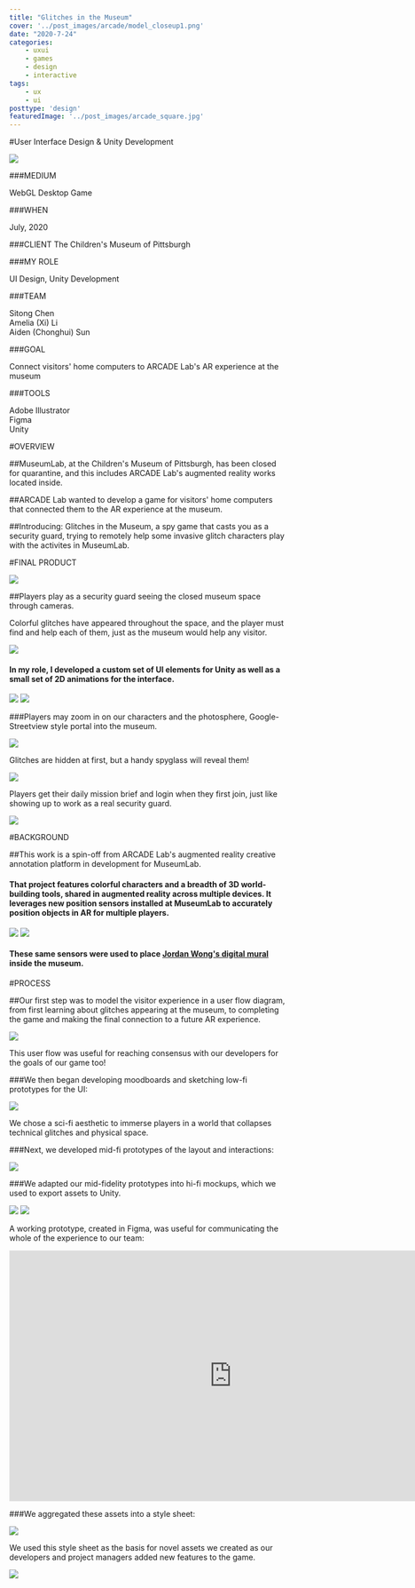 ```yaml
---
title: "Glitches in the Museum"
cover: '../post_images/arcade/model_closeup1.png'
date: "2020-7-24"
categories:
    - uxui
    - games
    - design
    - interactive
tags:
    - ux
    - ui
posttype: 'design'
featuredImage: '../post_images/arcade_square.jpg'
---
```


#User Interface Design & Unity Development

<cover-img>

<img src="../post_images/arcade/arcade_desktop_mockup.jpg">

</cover-img>

<design-meta>

###MEDIUM

WebGL Desktop Game

###WHEN

July, 2020

###CLIENT
The Children's Museum of Pittsburgh

###MY ROLE

UI Design, Unity Development

###TEAM

Sitong Chen\
Amelia (Xi) Li\
Aiden (Chonghui) Sun

###GOAL

Connect visitors' home computers to ARCADE Lab's AR experience at the museum

###TOOLS

Adobe Illustrator\
Figma\
Unity

</design-meta>

<grid-container>

#OVERVIEW

##MuseumLab, at the Children's Museum of Pittsburgh, has been closed for quarantine, and this includes ARCADE Lab's augmented reality works located inside.

##ARCADE Lab wanted to develop a game for visitors' home computers that connected them to the AR experience at the museum.

##Introducing: Glitches in the Museum, a spy game that casts you as a security guard, trying to remotely help some invasive glitch characters play with the activites in MuseumLab.

#FINAL PRODUCT

<full-width-image>

<img src="../post_images/arcade/final_gallery_view2.png">

</full-width-image>

##Players play as a security guard seeing the closed museum space through cameras.

Colorful glitches have appeared throughout the space, and the player must find and help each of them, just as the museum would help any visitor.

<img src="../post_images/arcade/soundbooth.png">



<text-pair>

<h4>

In my role, I developed a custom set of UI elements for Unity as well as a small set of 2D animations for the interface.

</h4>

<img src="../post_images/arcade/broken_camera_broke.gif">
<img src="../post_images/arcade/broken_camera_fix.gif">

</text-pair>


###Players may zoom in on our characters and the photosphere, Google-Streetview style portal into the museum.

<img src="../post_images/arcade/model_closeup2.png">

Glitches are hidden at first, but a handy spyglass will reveal them!

<img src="../post_images/arcade/individual_view1.png">

Players get their daily mission brief and login when they first join, just like showing up to work as a real security guard.

<img src="../post_images/arcade/mission_brief.png">

#BACKGROUND

##This work is a spin-off from ARCADE Lab's augmented reality creative annotation platform in development for MuseumLab.

<text-pair>

<h4>

That project features colorful characters and a breadth of 3D world-building tools, shared in augmented reality across multiple devices. It leverages new position sensors installed at MuseumLab to accurately position objects in AR for multiple players.

</h4>

<img src="../post_images/arcade/arcade_academy.jpg">

</text-pair>

<!-- <img src="../post_images/arcade/wongface_ad.jpg"> -->

<img-pair>

<img src="../post_images/arcade/wongface_ad.jpg">

<h4>

These same sensors were used to place [Jordan Wong's digital mural](https://www.facebook.com/events/childrens-museum-of-pittsburgh/wongface-at-childrens-museum-of-pittsburgh/2394319897336149/) inside the museum.

</h4>

</img-pair>


#PROCESS

##Our first step was to model the visitor experience in a user flow diagram, from first learning about glitches appearing at the museum, to completing the game and making the final connection to a future AR experience.

<full-width-image>

<img src="../post_images/arcade/user_flow.png">

</full-width-image>

This user flow was useful for reaching consensus with our developers for the goals of our game too!

###We then began developing moodboards and sketching low-fi prototypes for the UI:

<img src="../post_images/arcade/inspirations.jpg">

We chose a sci-fi aesthetic to immerse players in a world that collapses technical glitches and physical space.

###Next, we developed mid-fi prototypes of the layout and interactions:

<full-width-image>

<img src="../post_images/arcade/midfi.jpg">

</full-width-image>

###We adapted our mid-fidelity prototypes into hi-fi mockups, which we used to export assets to Unity.

<img src="../post_images/arcade/gallery_view_midfi.png">

<img src="../post_images/arcade/gallery_view_hover.png">

A working prototype, created in Figma, was useful for communicating the whole of the experience to our team:

<iframe style="border: 1px solid rgba(0, 0, 0, 0.1);" width="800" height="450" src="https://www.figma.com/embed?embed_host=share&url=https%3A%2F%2Fwww.figma.com%2Fproto%2Fv7lov8OfgSkTDurVtqygAU%2FARCADE-User-Flow%3Fnode-id%3D140%253A1626%26scaling%3Dmin-zoom&chrome=DOCUMENTATION" allowfullscreen></iframe>

###We aggregated these assets into a style sheet:

<img src="../post_images/arcade/style_sheet.png">

We used this style sheet as the basis for novel assets we created as our developers and project managers added new features to the game.

<img src="../post_images/arcade/mission_completed.png">

</grid-container>